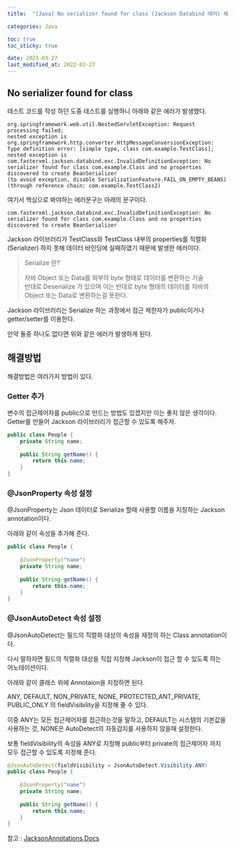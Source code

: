 ```yaml
---
title:  "[Java] No serializer found for class (Jackson Databind 에러) 해결하기"

categories: Java

toc: true
toc_sticky: true

date: 2023-03-27
last_modified_at: 2022-03-27
---
```


## No serializer found for class 

테스트 코드를 작성 하던 도중 테스트를 실행하니 아래와 같은 에러가 발생했다.

```shell
org.springframework.web.util.NestedServletException: Request processing failed;
nested exception is org.springframework.http.converter.HttpMessageConversionException: Type definition error: [simple type, class com.example.TestClass];
nested exception is com.fasterxml.jackson.databind.exc.InvalidDefinitionException: No serializer found for class com.example.Class and no properties discovered to create BeanSerializer 
(to avoid exception, disable SerializationFeature.FAIL_ON_EMPTY_BEANS) (through reference chain: com.example.TestClass2)
```

여기서 핵심으로 봐야하는 에러문구는 아래의 문구이다.

```shell
com.fasterxml.jackson.databind.exc.InvalidDefinitionException: No serializer found for class com.example.Class and no properties discovered to create BeanSerializer
```

Jackson 라이브러리가 TestClass와 TestClass 내부의 properties를 직렬화(Serializer) 하지 못해 데이터 바인딩에 실패하였기 때문에 발생한 에러이다.

> Serialize 란?
> 
> 자바 Object 또는 Data를 외부의 byte 형태로 데이터를 변환하는 기술  
> 반대로 Deserialize 가 있으며 이는 반대로 byte 형태의 데이터를 자바의 Object 또는 Data로 변환하는걸 뜻한다.

Jackson 라이브러리는 Serialize 하는 과정에서 접근 제한자가 public이거나 getter/setter를 이용한다.

만약 둘중 하나도 없다면 위와 같은 에러가 발생하게 된다.


## 해결방법

해결방법은 여러가지 방법이 있다. 


### Getter 추가

변수의 접근제어자를 public으로 만드는 방법도 있겠지만 이는 좋지 않은 생각이다.  
Getter를 만들어 Jackson 라이브러리가 접근할 수 있도록 해주자.

```java
public class People {
    private String name;
    
    public String getName() {
        return this.name;
    }
}
```

### @JsonProperty 속성 설정

@JsonProperty는 Json 데이터로 Serialize 할때 사용할 이름을 지정하는 Jackson annotation이다.

아래와 같이 속성을 추가해 준다.

```java
public class People {
    
    @JsonProperty("name")
    private String name;
    
    public String getName() {
        return this.name;
    }
}
```

### @JsonAutoDetect 속성 설정

@JsonAutoDetect는 필드의 직렬화 대상의 속성을 재정의 하는 Class annotation이다.

다시 말하자면 필드의 직렬화 대상을 직접 지정해 Jackson이 접근 할 수 있도록 하는 어노테이션이다.

아래와 같이 클래스 위에 Annotaion을 지정하면 된다.

ANY, DEFAULT, NON_PRIVATE, NONE, PROTECTED_ANT_PRIVATE, PUBLIC_ONLY 의 fieldVisibility을 지정해 줄 수 있다.

이중 ANY는 모든 접근제어자를 접근하는것을 말하고, DEFAULT는 시스템의 기본값을 사용하는 것, NONE은 AutoDetect의 자동감지를 사용하지 않을때 설정한다. 

보통 fieldVisibility의 속성을 ANY로 지정해 public부터 private의 접근제어자 까지 모두 접근할 수 있도록 지정해 준다.

```java
@JsonAutoDetect(fieldVisibility = JsonAutoDetect.Visibility.ANY)
public class People {
    
    @JsonProperty("name")
    private String name;
    
    public String getName() {
        return this.name;
    }
}
```


참고 : [JacksonAnnotations Docs](https://github.com/FasterXML/jackson-docs/wiki/JacksonAnnotations)

